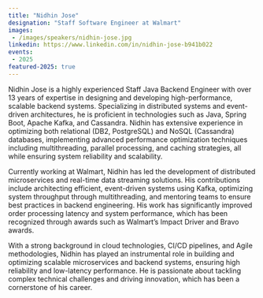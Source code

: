 ```yaml
---
title: "Nidhin Jose"
designation: "Staff Software Engineer at Walmart"
images:
 - /images/speakers/nidhin-jose.jpg
linkedin: https://www.linkedin.com/in/nidhin-jose-b941b022
events:
 - 2025
featured-2025: true
---
```


Nidhin Jose is a highly experienced Staff Java Backend Engineer with over 13 years of expertise in designing and developing high-performance, scalable backend systems. Specializing in distributed systems and event-driven architectures, he is proficient in technologies such as Java, Spring Boot, Apache Kafka, and Cassandra. Nidhin has extensive experience in optimizing both relational (DB2, PostgreSQL) and NoSQL (Cassandra) databases, implementing advanced performance optimization techniques including multithreading, parallel processing, and caching strategies, all while ensuring system reliability and scalability.
 
Currently working at Walmart, Nidhin has led the development of distributed microservices and real-time data streaming solutions. His contributions include architecting efficient, event-driven systems using Kafka, optimizing system throughput through multithreading, and mentoring teams to ensure best practices in backend engineering. His work has significantly improved order processing latency and system performance, which has been recognized through awards such as Walmart’s Impact Driver and Bravo awards.
 
 With a strong background in cloud technologies, CI/CD pipelines, and Agile methodologies, Nidhin has played an instrumental role in building and optimizing scalable microservices and backend systems, ensuring high reliability and low-latency performance. He is passionate about tackling complex technical challenges and driving innovation, which has been a cornerstone of his career.